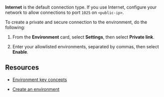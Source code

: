 
**Internet** is the default connection type. If you use Internet, configure your network to allow connections to port `1025` on `<public-ip>`.

To create a private and secure connection to the environment, do the following:

1.  From the **Environment** card, select **Settings**, then select **Private link**.

1.  Enter your allowlisted environments, separated by commas, then select **Enable**.


## Resources


-   [Environment key concepts](nmr1658424425362.md)

-   [Create an environment](qiv1640281527006.md)


